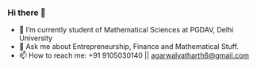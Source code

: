 ### Hi there 👋

- 🔭 I’m currently student of Mathematical Sciences at PGDAV, Delhi University
- 💬 Ask me about Entrepreneurship, Finance and Mathematical Stuff.
- 📫 How to reach me: +91 9105030140 || agarwalyatharth6@gmail.com

